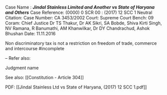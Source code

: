 Case Name : ***Jindal Stainless Limited and Another vs State of Haryana and Others***
Case Reference: (0000) 0 SCR 00 : (2017) 12 SCC 1
Neutral Citation:
Case Number: CA 3453/2002
Court: Supreme Court
Bench: 09
Coram: Chief Justice Dr TS Thakur, Dr AK Sikri, SA Bobde, Shiva Kirti Singh, NV Ramana, R Banumathi, AM Khanwilkar, Dr DY Chandrachud, Ashok Bhushan
Date: 11.11.2016

Non discriminatory tax is not a restriction on freedom of trade, commerce and intercourse #incomplete 

–
Refer also:

Judgment name

See also:
[[Constitution - Article 304]] 

PDF:
[[Jindal Stainless Ltd vs State of Haryana, (2017) 12 SCC 1.pdf]]